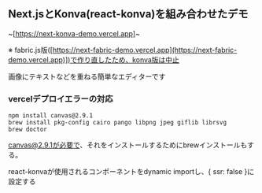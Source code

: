 ## Next.jsとKonva(react-konva)を組み合わせたデモ

~[https://next-konva-demo.vercel.app]~


※ fabric.js版([https://next-fabric-demo.vercel.app](https://next-fabric-demo.vercel.app)])で作り直したため、konva版は中止


画像にテキストなどを重ねる簡単なエディターです

### vercelデプロイエラーの対応
```
npm install canvas@2.9.1
brew install pkg-config cairo pango libpng jpeg giflib librsvg
brew doctor
```

canvas@2.9.1が必要で、それをインストールするためにbrewインストールもする。

react-konvaが使用されるコンポーネントをdynamic importし、{ ssr: false }に設定する